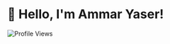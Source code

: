 # 👋 Hello, I'm Ammar Yaser! 

![Profile Views](https://komarev.com/ghpvc/?username=ammaryaser&label=Profile+Views&color=blue&style=flat)
